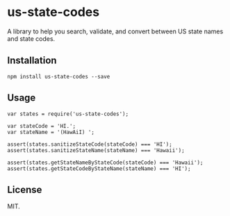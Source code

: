 # us-state-codes

A library to help you search, validate, and convert between US state names and state codes.

## Installation

```
npm install us-state-codes --save
```

## Usage

```
var states = require('us-state-codes');

var stateCode = 'HI.';
var stateName = '(HawAiI) ';

assert(states.sanitizeStateCode(stateCode) === 'HI');
assert(states.sanitizeStateName(stateName) === 'Hawaii');

assert(states.getStateNameByStateCode(stateCode) === 'Hawaii');
assert(states.getStateCodeByStateName(stateName) === 'HI');
```

## License

MIT.